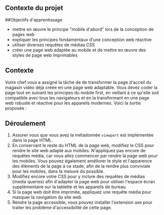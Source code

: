 ## Contexte du projet

##Objectifs d'apprentissage

- mettre en œuvre le principe "mobile d'abord" lors de la conception de pages web
- expliquer les principes fondamentaux d'une conception web réactive
- utiliser diverses requêtes de médias CSS
- créer une page web adaptée au mobile et de mettre en œuvre des styles de page web imprimables

## Contexte

Votre chef vous a assigné la tâche de de transformer la page d'acceil du magasin vidéo déjà créée en une page web adaptable. Vous devez coder la page tout en suivant les principes du mobile first, en veillant à ce qu'elle soit compatible avec tous les navigateurs et en la transformant en une page web robuste et réactive pour les appareils modernes. Voici la sortie proposée :

## Déroulement

1) Assurer vous que vous avez la métadonnée `viewport` est implémentée dans la page HTML.
2) En conservant le reste du HTML de la page web, modifiez le CSS pour rendre le site web adapté aux mobiles. N'appliquez pas encore de requêtes média, car vous allez commencer par rendre la page web pour les mobiles. Vous pouvez également améliorer le style et l'apparence des éléments de la page à ce stade, afin de la rendre plus conviviale pour les mobiles, dans la mesure du possible.
3) Modifiez encore votre CSS pour y inclure des requêtes de médias (media queries) afin d'adapter la page web pour utiliser l'espace écran supplémentaire sur la tablette et les appareils de bureau.
4) Si la page web doit être imprimée, appliquez une requête média pour masquer la navigation du site web.
5) Rendre la page accessible, vous pouvez installer l'extension axe pour traiter les problème d'accessibilité de cette page.